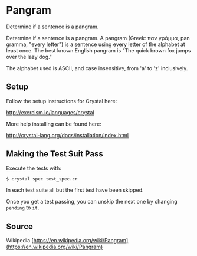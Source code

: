 # Pangram

Determine if a sentence is a pangram.

Determine if a sentence is a pangram. A pangram (Greek: παν γράμμα, pan gramma,
"every letter") is a sentence using every letter of the alphabet at least once.
The best known English pangram is "The quick brown fox jumps over the lazy dog."

The alphabet used is ASCII, and case insensitive, from 'a' to 'z'
inclusively.

## Setup

Follow the setup instructions for Crystal here:

http://exercism.io/languages/crystal

More help installing can be found here:

http://crystal-lang.org/docs/installation/index.html

## Making the Test Suit Pass

Execute the tests with:

```bash
$ crystal spec test_spec.cr
```

In each test suite all but the first test have been skipped.

Once you get a test passing, you can unskip the next one by changing `pending` to `it`.

## Source

Wikipedia [https://en.wikipedia.org/wiki/Pangram](https://en.wikipedia.org/wiki/Pangram)
